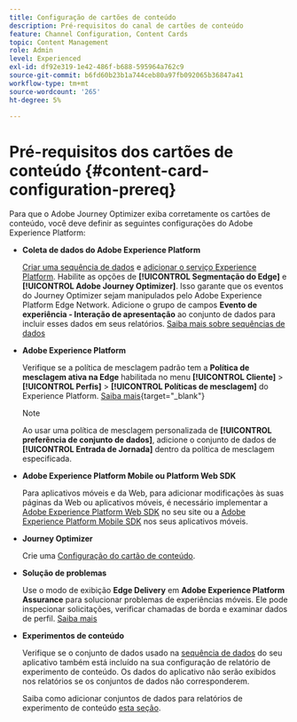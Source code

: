 ```yaml
---
title: Configuração de cartões de conteúdo
description: Pré-requisitos do canal de cartões de conteúdo
feature: Channel Configuration, Content Cards
topic: Content Management
role: Admin
level: Experienced
exl-id: df92e319-1e42-486f-b688-595964a762c9
source-git-commit: b6fd60b23b1a744ceb80a97fb092065b36847a41
workflow-type: tm+mt
source-wordcount: '265'
ht-degree: 5%

---
```


# Pré-requisitos dos cartões de conteúdo {#content-card-configuration-prereq}

Para que o Adobe Journey Optimizer exiba corretamente os cartões de conteúdo, você deve definir as seguintes configurações do Adobe Experience Platform:

* **Coleta de dados do Adobe Experience Platform**

  [Criar uma sequência de dados](https://experienceleague.adobe.com/en/docs/experience-platform/datastreams/configure) e [adicionar o serviço Experience Platform](https://experienceleague.adobe.com/en/docs/experience-platform/datastreams/configure#aep). Habilite as opções de **[!UICONTROL Segmentação do Edge]** e **[!UICONTROL Adobe Journey Optimizer]**. Isso garante que os eventos do Journey Optimizer sejam manipulados pelo Adobe Experience Platform Edge Network.
Adicione o grupo de campos **Evento de experiência - Interação de apresentação** ao conjunto de dados para incluir esses dados em seus relatórios. [Saiba mais sobre sequências de dados](https://experienceleague.adobe.com/en/docs/experience-platform/datastreams/configure)

* **Adobe Experience Platform**

  Verifique se a política de mesclagem padrão tem a **Política de mesclagem ativa na Edge** habilitada no menu **[!UICONTROL Cliente]** > **[!UICONTROL Perfis]** > **[!UICONTROL Políticas de mesclagem]** do Experience Platform. [Saiba mais](https://experienceleague.adobe.com/docs/experience-platform/profile/merge-policies/ui-guide.html#configure){target="_blank"}

  >[!NOTE]
  >
  >Ao usar uma política de mesclagem personalizada de **[!UICONTROL preferência de conjunto de dados]**, adicione o conjunto de dados de **[!UICONTROL Entrada de Jornada]** dentro da política de mesclagem especificada.

* **Adobe Experience Platform Mobile ou Platform Web SDK**

  Para aplicativos móveis e da Web, para adicionar modificações às suas páginas da Web ou aplicativos móveis, é necessário implementar a [Adobe Experience Platform Web SDK](https://experienceleague.adobe.com/pt-br/docs/platform-learn/implement-web-sdk/overview) no seu site ou a [Adobe Experience Platform Mobile SDK](https://developer.adobe.com/client-sdks/home/) nos seus aplicativos móveis.

* **Journey Optimizer**

  Crie uma [Configuração do cartão de conteúdo](#content-card-configuration).

* **Solução de problemas**

  Use o modo de exibição **Edge Delivery** em **Adobe Experience Platform Assurance** para solucionar problemas de experiências móveis. Ele pode inspecionar solicitações, verificar chamadas de borda e examinar dados de perfil. [Saiba mais](https://experienceleague.adobe.com/pt-br/docs/experience-platform/assurance/view/edge-delivery)

* **Experimentos de conteúdo**

  Verifique se o conjunto de dados usado na [sequência de dados](https://experienceleague.adobe.com/en/docs/experience-platform/datastreams/overview#_blank) do seu aplicativo também está incluído na sua configuração de relatório de experimento de conteúdo. Os dados do aplicativo não serão exibidos nos relatórios se os conjuntos de dados não corresponderem.

  Saiba como adicionar conjuntos de dados para relatórios de experimento de conteúdo [esta seção](../reports/reporting-configuration.md).
